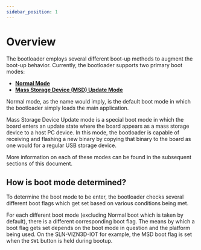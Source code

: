 ```yaml
---
sidebar_position: 1
---
```


# Overview

The bootloader employs several different boot-up methods to augment the boot-up behavior.
Currently, the bootloader supports two primary boot modes:

* **[Normal Mode](normal-boot.md)**
* **[Mass Storage Device (MSD) Update Mode](mass-storage-device-updates.md)**

Normal mode, as the name would imply, is the default boot mode in which the bootloader simply loads the main application.

Mass Storage Device Update mode is a special boot mode in which the board enters an update state where the board appears as a mass storage device to a host PC device.
In this mode,
the bootloader is capable of receiving and flashing a new binary by copying that binary to the board as one would for a regular USB storage device.

More information on each of these modes can be found in the subsequent sections of this document.

## How is boot mode determined?

To determine the boot mode to be enter,
the bootloader checks several different boot flags which get set based on various conditions being met.

For each different boot mode (excluding Normal boot which is taken by default),
there is a different corresponding boot flag.
The means by which a boot flag gets set depends on the boot mode in question and the platform being used.
On the SLN-VIZN3D-IOT for example,
the MSD boot flag is set when the `SW1` button is held during bootup.
